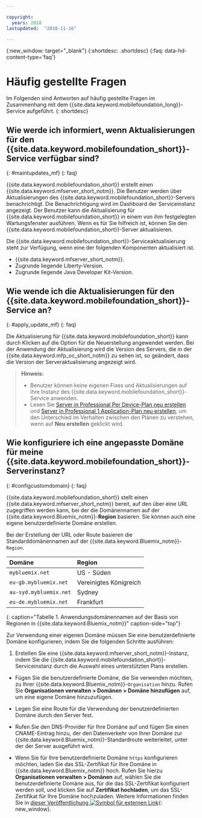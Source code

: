 ```yaml
---

copyright:
  years: 2018
lastupdated:  "2018-11-16"

---
```


{:new_window: target="_blank"}
{:shortdesc: .shortdesc}
{:faq: data-hd-content-type='faq'}

# Häufig gestellte Fragen

Im Folgenden sind Antworten auf häufig gestellte Fragen im Zusammenhang mit dem {{site.data.keyword.mobilefoundation_long}}-Service aufgeführt.
{: shortdesc}

## Wie werde ich informiert, wenn Aktualisierungen für den {{site.data.keyword.mobilefoundation_short}}-Service verfügbar sind?
{: #maintupdates_mf}
{: faq}

{{site.data.keyword.mobilefoundation_short}} erstellt einen {{site.data.keyword.mfserver_short_notm}}. Die Benutzer werden über Aktualisierungen des {{site.data.keyword.mobilefoundation_short}}-Servers benachrichtigt. Die Benachrichtigung wird im Dashboard der Serviceinstanz angezeigt. Der Benutzer kann die Aktualisierung für {{site.data.keyword.mobilefoundation_short}} in einem von ihm festgelegten Wartungsfenster ausführen. Wenn es für Sie hilfreich ist, können Sie den {{site.data.keyword.mobilefoundation_short}}-Server aktualisieren.

Die {{site.data.keyword.mobilefoundation_short}}-Serviceaktualisierung steht zur Verfügung, wenn eine der folgenden Komponenten aktualisiert ist.

* {{site.data.keyword.mfserver_short_notm}}.
* Zugrunde liegende Liberty-Version.
* Zugrunde liegende Java Developer Kit-Version.

## Wie wende ich die Aktualisierungen für den {{site.data.keyword.mobilefoundation_short}}-Service an?
{: #apply_update_mf}
{: faq}

Die Aktualisierung für {{site.data.keyword.mobilefoundation_short}} kann durch Klicken auf die Option für die Neuerstellung angewendet werden.
Bei der Anwendung der Aktualisierung wird die Version des Servers, die in der {{site.data.keyword.mfp_oc_short_notm}} zu sehen ist, so geändert, dass die Version der Serveraktualisierung angezeigt wird.

> **Hinweis:**
>  * Benutzer können keine eigenen Fixes und Aktualisierungen auf ihre Instanz des {{site.data.keyword.mobilefoundation_short}}-Service anwenden.
>  * Lesen Sie [Server in Professional Per Device-Plan neu erstellen](c_using_mfs_p5.html#recreate_mobilefoundation_p5) und [Server in Professional 1 Application-Plan neu erstellen](c_using_mfs_p2.html#recreate_mobilefoundation_p2), um den Unterschied im Verhalten zwischen den Plänen zu verstehen, wenn auf **Neu erstellen** geklickt wird.
>

## Wie konfiguriere ich eine angepasste Domäne für meine {{site.data.keyword.mobilefoundation_short}}-Serverinstanz?
{: #configcustomdomain}
{: faq}

{{site.data.keyword.mobilefoundation_short}} stellt einen {{site.data.keyword.mfserver_short_notm}} bereit, auf den über eine URL zugegriffen werden kann, bei der die Domänennamen auf der {{site.data.keyword.Bluemix_notm}}-**Region** basieren. Sie können auch eine eigene benutzerdefinierte Domäne erstellen.

Bei der Erstellung der URL oder Route basieren die Standarddomänennamen auf der {{site.data.keyword.Bluemix_notm}}-`Region`.

  |Domäne |  Region  |    
  |:----- | :----- |    
  |`mybluemix.net` | US - Süden |    
  |`eu-gb.mybluemix.net` | Vereinigtes Königreich  |
  |`au-syd.mybluemix.net` | Sydney  |   
  |`eu-de.mybluemix.net` | Frankfurt |   
  {: caption="Tabelle 1. Anwendungsdomänennamen auf der Basis von Regionen in {{site.data.keyword.Bluemix_notm}}" caption-side="top"}

Zur Verwendung einer eigenen Domäne müssen Sie eine benutzerdefinierte Domäne konfigurieren, indem Sie die folgenden Schritte ausführen:

1.	Erstellen Sie eine {{site.data.keyword.mfserver_short_notm}}-Instanz, indem Sie die {{site.data.keyword.mobilefoundation_short}}-Serviceinstanz durch die Auswahl eines unterstützten Plans erstellen.

+ Fügen Sie die benutzerdefinierte Domäne, die Sie verwenden möchten, zu Ihrer {{site.data.keyword.Bluemix_notm}}-`Organisation` hinzu. Rufen Sie **Organisationen verwalten > Domänen > Domäne hinzufügen** auf, um eine eigene Domäne hinzuzufügen.

+ Legen Sie eine Route für die Verwendung der benutzerdefinierten Domäne durch den Server fest.

+ Rufen Sie den DNS-Provider für Ihre Domäne auf und fügen Sie einen CNAME-Eintrag hinzu, der den Datenverkehr von Ihrer Domäne zur {{site.data.keyword.Bluemix_notm}}-Standardroute weiterleitet, unter der der Server ausgeführt wird.

+ Wenn Sie für Ihre benutzerdefinierte Domäne `https` konfigurieren möchten, laden Sie das SSL-Zertifikat für Ihre Domäne in {{site.data.keyword.Bluemix_notm}} hoch. Rufen Sie hierzu **Organisationen verwalten > Domänen** auf, wählen Sie die benutzerdefinierte Domäne aus, für die das SSL-Zertifikat konfiguriert werden soll, und klicken Sie auf **Zertifikat hochladen**, um das SSL-Zertifikat für Ihre Domäne hochzuladen. Weitere Informationen finden Sie in [dieser Veröffentlichung ![Symbol für externen Link](../../icons/launch-glyph.svg "Symbol für externen Link")](https://developer.ibm.com/bluemix/2014/09/28/ssl-certificates-bluemix-custom-domains/){: new_window}.
